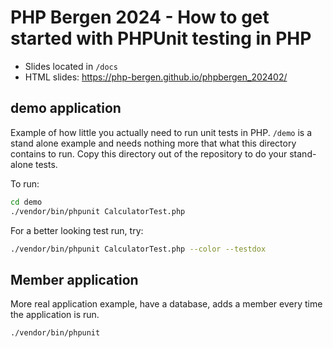 # PHP Bergen 2024 - How to get started with PHPUnit testing in PHP

* Slides located in `/docs`
* HTML slides: https://php-bergen.github.io/phpbergen_202402/

## demo application

Example of how little you actually need to run unit tests in PHP. `/demo` is a stand alone example and needs nothing more that what this directory contains to run. Copy this directory out of the repository to do your stand-alone tests.

To run:
```bash
cd demo
./vendor/bin/phpunit CalculatorTest.php
```

For a better looking test run, try:

```bash
./vendor/bin/phpunit CalculatorTest.php --color --testdox
```

## Member application

More real application example, have a database, adds a member every time the application is run.

```shell
./vendor/bin/phpunit
```
